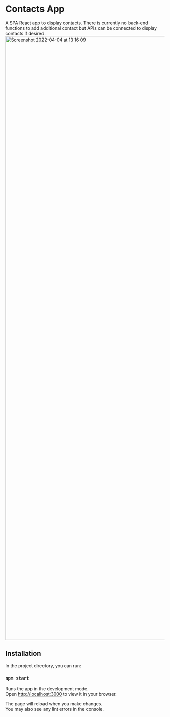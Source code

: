 # Contacts App

A SPA React app to display contacts. There is currently no back-end functions to add additional contact but APIs can be connected to display contacts if desired.
<img width="1907" alt="Screenshot 2022-04-04 at 13 16 09" src="https://user-images.githubusercontent.com/97704332/161541913-6f54c05f-b1eb-442b-b4e1-d1ff0fa9026e.png">

## Installation

In the project directory, you can run:

### `npm start`

Runs the app in the development mode.\
Open [http://localhost:3000](http://localhost:3000) to view it in your browser.

The page will reload when you make changes.\
You may also see any lint errors in the console.
